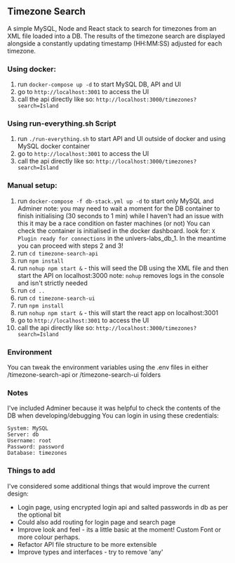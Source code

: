 ## Timezone Search

A simple MySQL, Node and React stack to search for timezones from an XML file loaded into a DB.
The results of the timezone search are displayed alongside a constantly updating timestamp (HH:MM:SS) adjusted for each timezone.

### Using docker:

1. run `docker-compose up -d` to start MySQL DB, API and UI
2. go to `http://localhost:3001` to access the UI
3. call the api directly like so: `http://localhost:3000/timezones?search=Island`

### Using run-everything.sh Script

1. run `./run-everything.sh` to start API and UI outside of docker and using MySQL docker container
2. go to `http://localhost:3001` to access the UI
3. call the api directly like so: `http://localhost:3000/timezones?search=Island`

### Manual setup:

1. run `docker-compose -f db-stack.yml up -d` to start only MySQL and Adminer
   note: you may need to wait a moment for the DB container to finish initialising (30 seconds to 1 min)
         while I haven't had an issue with this it may be a race condition on faster machines (or not)
         You can check the container is initialised in the docker dashboard.
         look for: `X Plugin ready for connections` in the univers-labs_db_1.
         In the meantime you can proceed with steps 2 and 3!
2. run `cd timezone-search-api`
3. run `npm install`
4. run `nohup npm start &` - this will seed the DB using the XML file and then start the API on localhost:3000
    note: `nohup` removes logs in the console and isn't strictly needed
5. run `cd ..`
6. run `cd timezone-search-ui`
7. run `npm install`
8. run `nohup npm start &` - this will start the react app on localhost:3001
9.  go to `http://localhost:3001` to access the UI
10. call the api directly like so: `http://localhost:3000/timezones?search=Island`

### Environment

You can tweak the environment variables using the .env files in either /timezone-search-api or /timezone-search-ui folders

### Notes

I've included Adminer because it was helpful to check the contents of the DB when developing/debugging
You can login in using these credentials:

```
System: MySQL
Server: db
Username: root
Password: password
Database: timezones
```

### Things to add
I've considered some additional things that would improve the current design:

- Login page, using encrypted login api and salted passwords in db as per the optional bit 
- Could also add routing for login page and search page
- Improve look and feel - its a little basic at the moment! Custom Font or more colour perhaps.
- Refactor API file structure to be more extensible
- Improve types and interfaces - try to remove 'any'